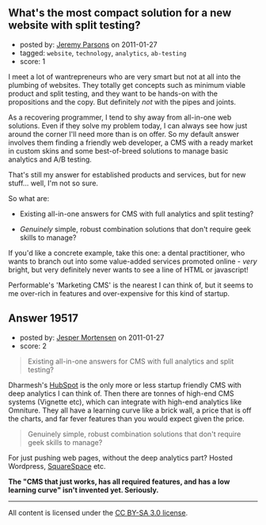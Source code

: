 ## What's the most compact solution for a new website with split testing?

- posted by: [Jeremy Parsons](https://stackexchange.com/users/-1/4291-jeremy-parsons) on 2011-01-27
- tagged: `website`, `technology`, `analytics`, `ab-testing`
- score: 1

I meet a lot of wantrepreneurs who are very smart but not at all into the plumbing of websites. They totally get concepts such as minimum viable product and split testing, and they want to be hands-on with the propositions and the copy. But definitely _not_ with the pipes and joints.

As a recovering programmer, I tend to shy away from all-in-one web solutions. Even if they solve my problem today, I can always see how just around the corner I'll need more than is on offer. So my default answer involves them finding a friendly web developer, a CMS with a ready market in custom skins and some best-of-breed solutions to manage basic analytics and A/B testing.

That's still my answer for established products and services, but for new stuff... well, I'm not so sure.

So what are:

* Existing all-in-one answers for CMS with full analytics and split testing?

* _Genuinely_ simple, robust combination solutions that don't require geek skills to manage?

If you'd like a concrete example, take this one: a dental practitioner, who wants to branch out into some value-added services promoted online - _very_ bright, but very definitely never wants to see a line of HTML or javascript!

Performable's 'Marketing CMS' is the nearest I can think of, but it seems to me over-rich in features and over-expensive for this kind of startup. 


## Answer 19517

- posted by: [Jesper Mortensen](https://stackexchange.com/users/-1/1261-jesper-mortensen) on 2011-01-27
- score: 2

<blockquote>
  <p>Existing all-in-one answers for CMS with full analytics and split testing?</p>
</blockquote>

<p>Dharmesh's <a href="http://www.hubspot.com/" rel="nofollow">HubSpot</a> is the only more or less startup friendly CMS with deep analytics I can think of. Then there are tonnes of high-end CMS systems (Vignette etc), which can integrate with high-end analytics like Omniture. They all have a learning curve like a brick wall, a price that is off the charts, and far fever features than you would expect given the price.</p>

<blockquote>
  <p>Genuinely simple, robust combination solutions that don't require geek skills to manage?</p>
</blockquote>

<p>For just pushing web pages, without the deep analytics part? Hosted Wordpress, <a href="http://www.squarespace.com/" rel="nofollow">SquareSpace</a> etc.</p>

<p><strong>The "CMS that just works, has all required features, and has a low learning curve" isn't invented yet. Seriously.</strong></p>




---

All content is licensed under the [CC BY-SA 3.0 license](https://creativecommons.org/licenses/by-sa/3.0/).
